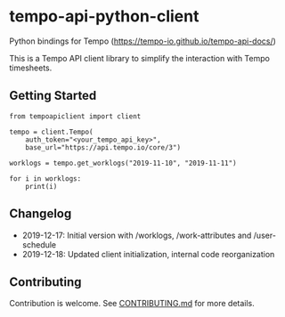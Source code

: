 # tempo-api-python-client
Python bindings for Tempo (https://tempo-io.github.io/tempo-api-docs/)

This is a Tempo API client library to simplify the interaction with Tempo timesheets.


## Getting Started

```
from tempoapiclient import client

tempo = client.Tempo(
    auth_token="<your_tempo_api_key>",
    base_url="https://api.tempo.io/core/3")

worklogs = tempo.get_worklogs("2019-11-10", "2019-11-11")

for i in worklogs:
    print(i)
```

## Changelog

- 2019-12-17: Initial version with /worklogs, /work-attributes and /user-schedule
- 2019-12-18: Updated client initialization, internal code reorganization

## Contributing

Contribution is welcome. See [CONTRIBUTING.md](CONTRIBUTING.md) for more details.
